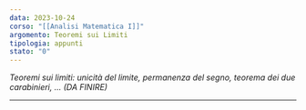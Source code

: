 ```yaml
---
data: 2023-10-24
corso: "[[Analisi Matematica I]]"
argomento: Teoremi sui Limiti
tipologia: appunti
stato: "0"
---
```

*Teoremi sui limiti: unicità del limite, permanenza del segno, teorema dei due carabinieri, ... (DA FINIRE)*
- - -
